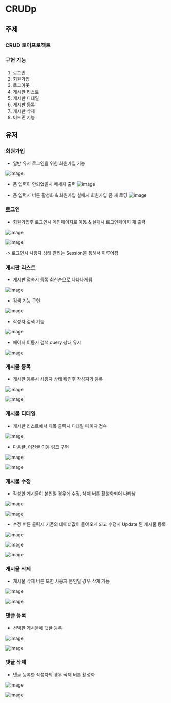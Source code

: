 # CRUDp

## 주제
### CRUD 토이프로젝트

### 구현 기능
1. 로그인
2. 회원가입
3. 로그아웃
4. 게시판 리스트
5. 게시판 디테일
6. 게시판 등록
7. 게시판 삭제
8. 어드민 기능

## 유저
### 회원가입

- 일반 유저 로그인을 위한 회원가입 기능

![image](https://github.com/Sn-bow/CRUDp/assets/107871028/a290b1a2-4d79-40b5-9d35-a2140e263428);

- 폼 입력이 안되었을시 메세지 출력
![image](https://github.com/Sn-bow/CRUDp/assets/107871028/1ccac337-c4fb-417e-bb73-e65659b2c396)

- 폼 입력시 버튼 활성화 & 회원가입 실패시 회원가입 폼 재 로딩
![image](https://github.com/Sn-bow/CRUDp/assets/107871028/e353c530-85e7-45e5-9cf9-04ee48881fc2)


### 로그인

- 회원가입후 로그인시 메인페이지로 이동 & 실패시 로그인페이지 재 출력

![image](https://github.com/Sn-bow/CRUDp/assets/107871028/80d7a28b-c9ad-4cdf-8b11-0a7d284e155f)

![image](https://github.com/Sn-bow/CRUDp/assets/107871028/c711079f-1def-4b65-9641-559a7ee79732)

-> 로그인시 사용자 상태 관리는 Session을 통해서 이루어짐

### 게시판 리스트

- 게시판 접속시 등록 최신순으로 나타나게됨

![image](https://github.com/Sn-bow/CRUDp/assets/107871028/50e98b0c-6548-454e-8ebc-fd90f93daa1b)

- 검색 기능 구현

![image](https://github.com/Sn-bow/CRUDp/assets/107871028/681ed865-ce38-4c07-807c-a9ff679a0014)

- 작성자 검색 기능

![image](https://github.com/Sn-bow/CRUDp/assets/107871028/02fef744-89dd-469f-8b5b-5286a9e5b00a)

- 페이지 이동시 검색 query 상태 유지

![image](https://github.com/Sn-bow/CRUDp/assets/107871028/64024b39-9a02-445f-945f-db82b1ab94d6)

### 게시물 등록

- 게시판 등록시 사용자 상태 확인후 작성자가 등록

![image](https://github.com/Sn-bow/CRUDp/assets/107871028/f703e3ad-b8fe-4182-91e3-f6f933438dae)

![image](https://github.com/Sn-bow/CRUDp/assets/107871028/6f24ce77-fd5c-4656-a070-52a99ec8db39)

### 게시물 디테일

- 게시판 리스트에서 제목 클릭시 디테일 페이지 접속

![image](https://github.com/Sn-bow/CRUDp/assets/107871028/386bb9bb-d13d-460b-8f98-5de42807d5dc)

- 다음글, 이전글 이동 링크 구현

![image](https://github.com/Sn-bow/CRUDp/assets/107871028/459ebafc-23e2-4890-8619-33c55f58a197)

![image](https://github.com/Sn-bow/CRUDp/assets/107871028/c33bf716-1d76-4d7d-87e1-d03402b1ac76)


### 게시물 수정

- 작성한 게시물이 본인일 경우에 수정, 삭제 버튼 활성화되어 나타남

![image](https://github.com/Sn-bow/CRUDp/assets/107871028/0ebe832e-b00c-4326-b79c-13dc0b6c27a3)

![image](https://github.com/Sn-bow/CRUDp/assets/107871028/618a65b7-d1fa-4463-9a2a-d0286a3f46c4)

- 수정 버튼 클릭시 기존의 데이터값이 들어오게 되고 수정시 Update 된 게시물 등록

![image](https://github.com/Sn-bow/CRUDp/assets/107871028/a4485747-8c06-4510-b0e2-fd470d699a34)

![image](https://github.com/Sn-bow/CRUDp/assets/107871028/6b8fe22a-14a1-42cd-890e-ee85b79436a6)

![image](https://github.com/Sn-bow/CRUDp/assets/107871028/09a6ba74-b544-4352-b59b-fa75e25ef231)

### 게시물 삭제

- 게시물 삭제 버튼 또한 사용자 본인일 경우 삭제 가능

![image](https://github.com/Sn-bow/CRUDp/assets/107871028/e4a24dfc-0c03-47dd-8a41-21feece09c2b)

![image](https://github.com/Sn-bow/CRUDp/assets/107871028/bc2d4749-c94d-4bb2-addd-98578f79d59f)

### 댓글 등록

- 선택한 게시물에 댓글 등록

![image](https://github.com/Sn-bow/CRUDp/assets/107871028/0b3c5aab-7a44-4641-9d42-a63d02a540d6)

![image](https://github.com/Sn-bow/CRUDp/assets/107871028/475de78a-5dc9-4e0a-88ff-8fe44fef2760)

### 댓글 삭제

- 댓글 등록한 작성자의 경우 삭제 버튼 활성화

![image](https://github.com/Sn-bow/CRUDp/assets/107871028/6826017f-af3a-4abe-a522-7e745c657449)

![image](https://github.com/Sn-bow/CRUDp/assets/107871028/9cf58674-c1e2-4a66-ad4d-1fdef173ad90)

